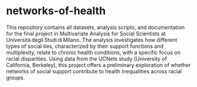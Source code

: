 # networks-of-health
This repository contains all datasets, analysis scripts, and documentation for the final project in Multivariate Analysis for Social Scientists at Università degli Studi di Milano.
The analysis investigates how different types of social ties, characterized by their support functions and multiplexity, relate to chronic health conditions, with a specific focus on racial disparities. Using data from the UCNets study (University of California, Berkeley), this project offers a preliminary exploration of whether networks of social support contribute to health inequalities across racial groups.
